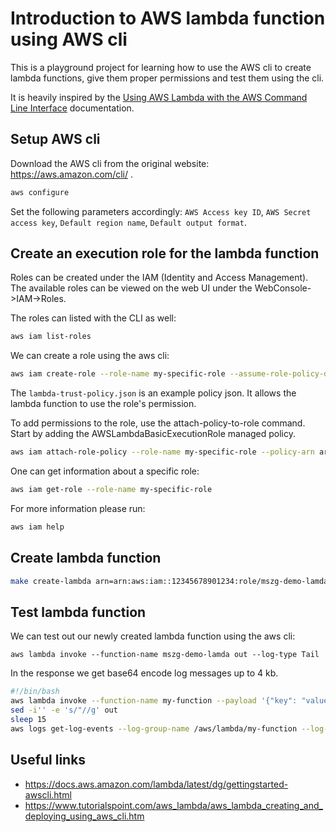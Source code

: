 # Introduction to AWS lambda function using AWS cli

This is a playground project for learning how to use the AWS cli to create
lambda functions, give them proper permissions and test them using the cli.

It is heavily inspired by the [Using AWS Lambda with the AWS Command Line Interface](https://docs.aws.amazon.com/lambda/latest/dg/gettingstarted-awscli.html) documentation.

## Setup AWS cli

Download the AWS cli from the original website: https://aws.amazon.com/cli/ .

```sh
aws configure
```

Set the following parameters accordingly: `AWS Access key ID`, `AWS Secret access key`,
`Default region name`, `Default output format`.

## Create an execution role for the lambda function

Roles can be created under the IAM (Identity and Access Management). The available
roles can be viewed on the web UI under the WebConsole->IAM->Roles.

The roles can listed with the CLI as well:

```sh
aws iam list-roles
```

We can create a role using the aws cli:

```sh
aws iam create-role --role-name my-specific-role --assume-role-policy-document file://roles/lambda-trust-policy.json
```

The `lambda-trust-policy.json` is an example policy json. It allows the lambda function to use the role's permission.

To add permissions to the role, use the attach-policy-to-role command. Start by adding the AWSLambdaBasicExecutionRole managed policy.

```sh
aws iam attach-role-policy --role-name my-specific-role --policy-arn arn:aws:iam::aws:policy/service-role/AWSLambdaBasicExecutionRole
```

One can get information about a specific role:

```sh
aws iam get-role --role-name my-specific-role
```

For more information please run:

```sh
aws iam help
```

## Create lambda function

```sh
make create-lambda arn=arn:aws:iam::12345678901234:role/mszg-demo-lamda-role lambda_name=mszg-demo-lamda
```

## Test lambda function

We can test out our newly created lambda function using the aws cli:

```
aws lambda invoke --function-name mszg-demo-lamda out --log-type Tail
```

In the response we get base64 encode log messages up to 4 kb.

```sh
#!/bin/bash
aws lambda invoke --function-name my-function --payload '{"key": "value"}' out
sed -i'' -e 's/"//g' out
sleep 15
aws logs get-log-events --log-group-name /aws/lambda/my-function --log-stream-name $(cat out) --limit 5
```

## Useful links

- https://docs.aws.amazon.com/lambda/latest/dg/gettingstarted-awscli.html
- https://www.tutorialspoint.com/aws_lambda/aws_lambda_creating_and_deploying_using_aws_cli.htm
